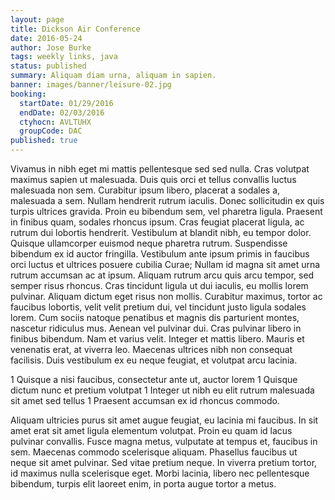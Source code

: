 ```yaml
---
layout: page
title: Dickson Air Conference
date: 2016-05-24
author: Jose Burke
tags: weekly links, java
status: published
summary: Aliquam diam urna, aliquam in sapien.
banner: images/banner/leisure-02.jpg
booking:
  startDate: 01/29/2016
  endDate: 02/03/2016
  ctyhocn: AVLTUHX
  groupCode: DAC
published: true
---
```

Vivamus in nibh eget mi mattis pellentesque sed sed nulla. Cras volutpat maximus sapien ut malesuada. Duis quis orci et tellus convallis luctus malesuada non sem. Curabitur ipsum libero, placerat a sodales a, malesuada a sem. Nullam hendrerit rutrum iaculis. Donec sollicitudin ex quis turpis ultrices gravida. Proin eu bibendum sem, vel pharetra ligula. Praesent in finibus quam, sodales rhoncus ipsum. Cras feugiat placerat ligula, ac rutrum dui lobortis hendrerit. Vestibulum at blandit nibh, eu tempor dolor. Quisque ullamcorper euismod neque pharetra rutrum.
Suspendisse bibendum ex id auctor fringilla. Vestibulum ante ipsum primis in faucibus orci luctus et ultrices posuere cubilia Curae; Nullam id magna sit amet urna rutrum accumsan ac at ipsum. Aliquam rutrum arcu quis arcu tempor, sed semper risus rhoncus. Cras tincidunt ligula ut dui iaculis, eu mollis lorem pulvinar. Aliquam dictum eget risus non mollis. Curabitur maximus, tortor ac faucibus lobortis, velit velit pretium dui, vel tincidunt justo ligula sodales lorem. Cum sociis natoque penatibus et magnis dis parturient montes, nascetur ridiculus mus. Aenean vel pulvinar dui. Cras pulvinar libero in finibus bibendum. Nam et varius velit. Integer et mattis libero. Mauris et venenatis erat, at viverra leo. Maecenas ultrices nibh non consequat facilisis. Duis vestibulum ex eu neque feugiat, et volutpat arcu lacinia.

1 Quisque a nisi faucibus, consectetur ante ut, auctor lorem
1 Quisque dictum nunc et pretium volutpat
1 Integer ut nibh eu elit rutrum malesuada sit amet sed tellus
1 Praesent accumsan ex id rhoncus commodo.

Aliquam ultricies purus sit amet augue feugiat, eu lacinia mi faucibus. In sit amet erat sit amet ligula elementum volutpat. Proin eu quam id lacus pulvinar convallis. Fusce magna metus, vulputate at tempus et, faucibus in sem. Maecenas commodo scelerisque aliquam. Phasellus faucibus ut neque sit amet pulvinar. Sed vitae pretium neque. In viverra pretium tortor, id maximus nulla scelerisque eget. Morbi lacinia, libero nec pellentesque bibendum, turpis elit laoreet enim, in porta augue tortor a metus.
